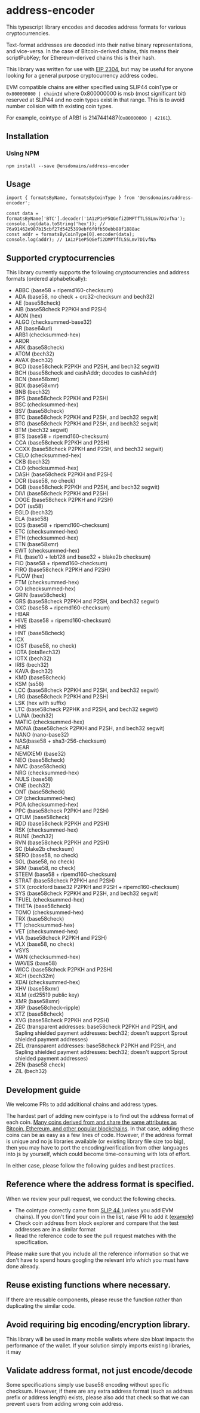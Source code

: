 # address-encoder
This typescript library encodes and decodes address formats for various cryptocurrencies.

Text-format addresses are decoded into their native binary representations, and vice-versa. In the case of Bitcoin-derived chains, this means their scriptPubKey; for Ethereum-derived chains this is their hash.

This library was written for use with [EIP 2304](https://eips.ethereum.org/EIPS/eip-2304), but may be useful for anyone looking for a general purpose cryptocurrency address codec.

EVM compatible chains are either specified using SLIP44 coinType or `0x800000000 | chainId` where 0x800000000 is msb (most significant bit) reserved at SLIP44 and no coin types exist in that range. This is to avoid number colision with th existing coin types.

For example, cointype of ARB1 is 2147441487(`0x80000000 | 42161`).

## Installation

### Using NPM

```
npm install --save @ensdomains/address-encoder
```

## Usage

```
import { formatsByName, formatsByCoinType } from '@ensdomains/address-encoder';

const data = formatsByName['BTC'].decoder('1A1zP1eP5QGefi2DMPTfTL5SLmv7DivfNa');
console.log(data.toString('hex')); // 76a91462e907b15cbf27d5425399ebf6f0fb50ebb88f1888ac
const addr = formatsByCoinType[0].encoder(data);
console.log(addr); // 1A1zP1eP5QGefi2DMPTfTL5SLmv7DivfNa
```

## Supported cryptocurrencies

This library currently supports the following cryptocurrencies and address formats (ordered alphabetically):

 - ABBC (base58 + ripemd160-checksum)
 - ADA (base58, no check + crc32-checksum and bech32)
 - AE (base58check)
 - AIB (base58check P2PKH and P2SH)
 - AION (hex)
 - ALGO (checksummed-base32)
 - AR (base64url)
 - ARB1 (checksummed-hex)
 - ARDR
 - ARK (base58check)
 - ATOM (bech32)
 - AVAX (bech32)
 - BCD (base58check P2PKH and P2SH, and bech32 segwit)
 - BCH (base58check and cashAddr; decodes to cashAddr)
 - BCN (base58xmr)
 - BDX (base58xmr)
 - BNB (bech32)
 - BPS (base58check P2PKH and P2SH)
 - BSC (checksummed-hex)
 - BSV (base58check)
 - BTC (base58check P2PKH and P2SH, and bech32 segwit)
 - BTG (base58check P2PKH and P2SH, and bech32 segwit)
 - BTM (bech32 segwit)
 - BTS (base58 + ripemd160-checksum)
 - CCA (base58check P2PKH and P2SH)
 - CCXX (base58check P2PKH and P2SH, and bech32 segwit)
 - CELO (checksummed-hex)
 - CKB (bech32)
 - CLO (checksummed-hex)
 - DASH (base58check P2PKH and P2SH)
 - DCR (base58, no check)
 - DGB (base58check P2PKH and P2SH, and bech32 segwit)
 - DIVI (base58check P2PKH and P2SH)
 - DOGE (base58check P2PKH and P2SH)
 - DOT (ss58)
 - EGLD (bech32)
 - ELA (base58)
 - EOS (base58 + ripemd160-checksum)
 - ETC (checksummed-hex)
 - ETH (checksummed-hex)
 - ETN (base58xmr)
 - EWT (checksummed-hex)
 - FIL (base10 + leb128 and base32 + blake2b checksum)
 - FIO (base58 + ripemd160-checksum)
 - FIRO (base58check P2PKH and P2SH)
 - FLOW (hex)
 - FTM (checksummed-hex)
 - GO (checksummed-hex)
 - GRIN (base58check)
 - GRS (base58check P2PKH and P2SH, and bech32 segwit)
 - GXC (base58 + ripemd160-checksum)
 - HBAR
 - HIVE (base58 + ripemd160-checksum)
 - HNS
 - HNT (base58check)
 - ICX
 - IOST (base58, no check)
 - IOTA (iotaBech32)
 - IOTX (bech32)
 - IRIS (bech32)
 - KAVA (bech32)
 - KMD (base58check)
 - KSM (ss58)
 - LCC (base58check P2PKH and P2SH, and bech32 segwit)
 - LRG (base58check P2PKH and P2SH)
 - LSK (hex with suffix)
 - LTC (base58check P2PHK and P2SH, and bech32 segwit)
 - LUNA (bech32)
 - MATIC (checksummed-hex)
 - MONA (base58check P2PKH and P2SH, and bech32 segwit)
 - NANO (nano-base32)
 - NAS(base58 + sha3-256-checksum)
 - NEAR
 - NEM(XEM) (base32)
 - NEO (base58check)
 - NMC (base58check)
 - NRG (checksummed-hex)
 - NULS (base58)
 - ONE (bech32)
 - ONT (base58check)
 - OP (checksummed-hex)
 - POA (checksummed-hex)
 - PPC (base58check P2PKH and P2SH)
 - QTUM (base58check)
 - RDD (base58check P2PKH and P2SH)
 - RSK (checksummed-hex)
 - RUNE (bech32)
 - RVN (base58check P2PKH and P2SH)
 - SC (blake2b checksum)
 - SERO (base58, no check)
 - SOL (base58, no check)
 - SRM (base58, no check)
 - STEEM (base58 + ripemd160-checksum)
 - STRAT (base58check P2PKH and P2SH)
 - STX (crockford base32 P2PKH and P2SH + ripemd160-checksum)
 - SYS (base58check P2PKH and P2SH, and bech32 segwit)
 - TFUEL (checksummed-hex)
 - THETA (base58check)
 - TOMO (checksummed-hex)
 - TRX (base58check)
 - TT (checksummed-hex)
 - VET (checksummed-hex)
 - VIA (base58check P2PKH and P2SH)
 - VLX (base58, no check)
 - VSYS
 - WAN (checksummed-hex)
 - WAVES (base58)
 - WICC (base58check P2PKH and P2SH)
 - XCH (bech32m)
 - XDAI (checksummed-hex)
 - XHV (base58xmr)
 - XLM (ed25519 public key)
 - XMR (base58xmr)
 - XRP (base58check-ripple)
 - XTZ (base58check)
 - XVG (base58check P2PKH and P2SH)
 - ZEC (transparent addresses: base58check P2PKH and P2SH, and Sapling shielded payment addresses: bech32; doesn't support Sprout shielded payment addresses)
 - ZEL (transparent addresses: base58check P2PKH and P2SH, and Sapling shielded payment addresses: bech32; doesn't support Sprout shielded payment addresses)
 - ZEN (base58 check)
 - ZIL (bech32)


## Development guide

We welcome PRs to add additional chains and address types.

The hardest part of adding new cointype is to find out the address format of each coin. [Many coins derived from and share the same attributes as Bitcoin, Ethereum, and other popular blockchains](https://github.com/satoshilabs/slips/pull/1024/files). In that case, adding these coins can be as easy as a few lines of code. However, if the address format is unique and no js libraries available (or existing library file size too big), then you may have to port the encoding/verification from other languages into js by yourself, which could become time-consuming with lots of effort.

In either case, please follow the following guides and best practices.

## Reference where the address format is specified.

When we review your pull request, we conduct the following checks.

- The cointype correctly came from [SLIP 44 ](https://github.com/satoshilabs/slips/blob/master/slip-0044.md) (unless you add EVM chains). If you don't find your coin in the list, raise PR to add it ([example](https://github.com/satoshilabs/slips/pull/1024))
- Check coin address from block explorer and compare that the test addresses are in a similar format
- Read the reference code to see the pull request matches with the specification.

Please make sure that you include all the reference information so that we don't have to spend hours googling the relevant info which you must have done already.

## Reuse existing functions where necessary.

If there are reusable components, please reuse the function rather than duplicating the similar code.

## Avoid requiring big encoding/encryption library.

This library will be used in many mobile wallets where size bloat impacts the performance of the wallet. If your solution simply imports existing libraries, it may

## Validate address format, not just encode/decode

Some specifications simply use base58 encoding without specific checksum. However, if there are any extra address format (such as address prefix or address length) exists, please also add that check so that we can prevent users from adding wrong coin address.
